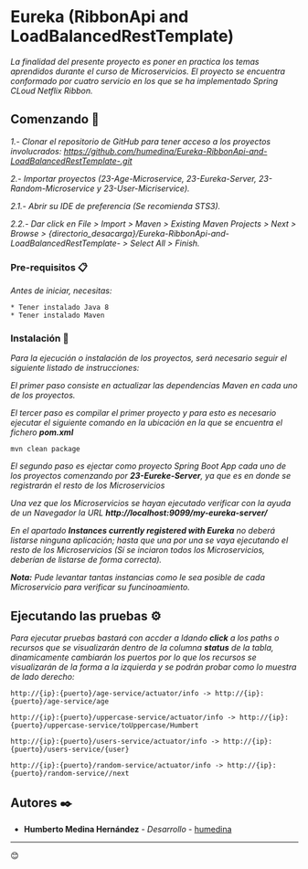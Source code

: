 # Eureka (RibbonApi and LoadBalancedRestTemplate)

_La finalidad del presente proyecto es poner en practica los temas aprendidos durante el curso de Microservicios.
El proyecto se encuentra conformado por cuatro servicio en los que se ha implementado Spring CLoud Netflix Ribbon._

## Comenzando 🚀
_1.- Clonar el repositorio de GitHub para tener acceso a los proyectos involucrados: https://github.com/humedina/Eureka-RibbonApi-and-LoadBalancedRestTemplate-.git_

_2.- Importar proyectos (23-Age-Microservice, 23-Eureka-Server, 23-Random-Microservice y 23-User-Micriservice)._

_2.1.- Abrir su IDE de preferencia (Se recomienda STS3)._

_2.2.- Dar click en File > Import > Maven > Existing Maven Projects > Next > Browse > {directorio_desacarga}/Eureka-RibbonApi-and-LoadBalancedRestTemplate- > Select All > Finish._


### Pre-requisitos 📋

_Antes de iniciar, necesitas:_

```
* Tener instalado Java 8
* Tener instalado Maven
```

### Instalación 🔧

_Para la ejecución o instalación de los proyectos, será necesario seguir el siguiente listado de instrucciones:_


_El primer paso consiste en actualizar las dependencias Maven en cada uno de los proyectos._

_El tercer paso es compilar el primer proyecto y para esto es necesario ejecutar el siguiente comando en la ubicación en la que se encuentra el fichero **pom.xml**_

```
mvn clean package
```
_El segundo paso es ejectar como proyecto Spring Boot App cada uno de los proyectos comenzando por **23-Eureke-Server**, ya que es en donde se registrarán el resto de los Microservicios_


_Una vez que los Microservicios se hayan ejecutado verificar con la ayuda de un Navegador la URL  **http://localhost:9099/my-eureka-server/**_

_En el apartado **Instances currently registered with Eureka** no deberá listarse ninguna aplicación; hasta que una por una se vaya ejecutando el resto de los Microservicios (Sí se inciaron todos los Microservicios, deberían de listarse de forma correcta)._

_**Nota:** Pude levantar tantas instancias como le sea posible de cada Microservicio para verificar su funcinoamiento._

## Ejecutando las pruebas ⚙️

_Para ejecutar pruebas bastará con accder a ldando **click** a los paths o recursos que se visualizarán dentro de la columna **status** de la tabla, dinamicamente cambiarán los puertos por lo que los recursos se visualizarán de la forma a la izquierda y se podrán probar como lo muestra de lado derecho:_

```
http://{ip}:{puerto}/age-service/actuator/info -> http://{ip}:{puerto}/age-service/age

http://{ip}:{puerto}/uppercase-service/actuator/info -> http://{ip}:{puerto}/uppercase-service/toUppercase/Humbert

http://{ip}:{puerto}/users-service/actuator/info -> http://{ip}:{puerto}/users-service/{user}

http://{ip}:{puerto}/random-service/actuator/info -> http://{ip}:{puerto}/random-service//next
```

## Autores ✒️

* **Humberto Medina Hernández** - *Desarrollo* - [humedina](https://github.com/humedina)




---
😊
